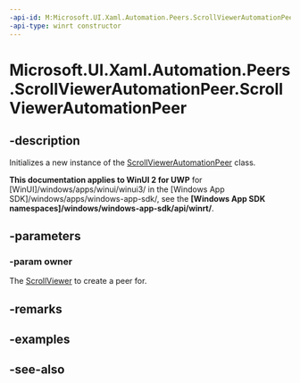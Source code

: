 ```yaml
---
-api-id: M:Microsoft.UI.Xaml.Automation.Peers.ScrollViewerAutomationPeer.#ctor(Microsoft.UI.Xaml.Controls.ScrollViewer)
-api-type: winrt constructor
---
```


<!-- Method syntax
public ScrollViewerAutomationPeer(Windows.UI.Xaml.Controls.ScrollViewer owner)
-->

# Microsoft.UI.Xaml.Automation.Peers.ScrollViewerAutomationPeer.ScrollViewerAutomationPeer

## -description
Initializes a new instance of the [ScrollViewerAutomationPeer](scrollviewerautomationpeer.md) class.

**This documentation applies to WinUI 2 for UWP** for [WinUI]/windows/apps/winui/winui3/ in the [Windows App SDK]/windows/apps/windows-app-sdk/, see the **[Windows App SDK namespaces]/windows/windows-app-sdk/api/winrt/**.

## -parameters
### -param owner
The [ScrollViewer](../microsoft.ui.xaml.controls/scrollviewer.md) to create a peer for.

## -remarks

## -examples

## -see-also
